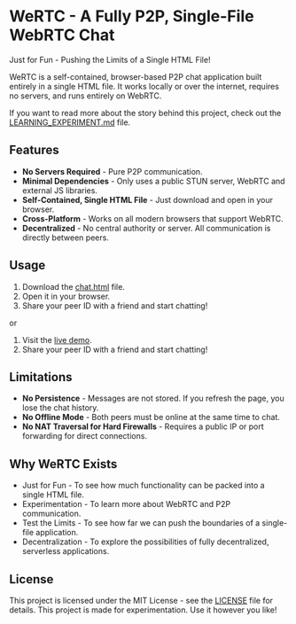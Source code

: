 # WeRTC - A Fully P2P, Single-File WebRTC Chat

Just for Fun - Pushing the Limits of a Single HTML File!

WeRTC is a self-contained, browser-based P2P chat application built entirely in a single HTML file.
It works locally or over the internet, requires no servers, and runs entirely on WebRTC.

If you want to read more about the story behind this project, check out the [LEARNING_EXPERIMENT.md](LEARNING_EXPERIMENT.md) file.

## Features

- **No Servers Required** - Pure P2P communication.
- **Minimal Dependencies** - Only uses a public STUN server, WebRTC and external JS libraries.
- **Self-Contained, Single HTML File** - Just download and open in your browser.
- **Cross-Platform** - Works on all modern browsers that support WebRTC.
- **Decentralized** - No central authority or server. All communication is directly between peers.

## Usage

1. Download the [chat.html](chat.html) file.
2. Open it in your browser.
3. Share your peer ID with a friend and start chatting!

or

1. Visit the [live demo](https://mindaugasrukas.github.io/wertc/chat.html).
2. Share your peer ID with a friend and start chatting!

## Limitations

- **No Persistence** - Messages are not stored. If you refresh the page, you lose the chat history.
- **No Offline Mode** - Both peers must be online at the same time to chat.
- **No NAT Traversal for Hard Firewalls** - Requires a public IP or port forwarding for direct connections.

## Why WeRTC Exists

* Just for Fun - To see how much functionality can be packed into a single HTML file.
* Experimentation - To learn more about WebRTC and P2P communication.
* Test the Limits - To see how far we can push the boundaries of a single-file application.
* Decentralization - To explore the possibilities of fully decentralized, serverless applications.

## License

This project is licensed under the MIT License - see the [LICENSE](LICENSE) file for details.
This project is made for experimentation. Use it however you like!
